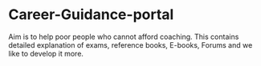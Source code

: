 # Career-Guidance-portal
Aim is to help poor people who cannot afford coaching. This contains detailed explanation of exams, reference books, E-books, Forums and we like to develop it more.
